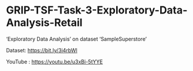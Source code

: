 # GRIP-TSF-Task-3-Exploratory-Data-Analysis-Retail

‘Exploratory Data Analysis’ on dataset ‘SampleSuperstore’

Dataset:  https://bit.ly/3i4rbWl

YouTube : https://youtu.be/u3xBi-5tYYE

